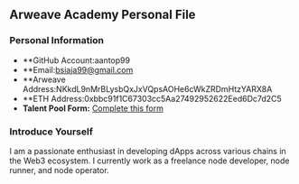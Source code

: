 ## Arweave Academy Personal File  

### Personal Information  
- **GitHub Account:aantop99
- **Email:bsiaja99@gmail.com
- **Arweave Address:NKkdL9nMrBLysbQxJxVQpsAOHe6cWkZRDmHtzYARX8A 
- **ETH Address:0xbbc91f1C67303cc5Aa27492952622Eed6Dc7d2C5
- **Talent Pool Form:** [Complete this form](https://docs.google.com/forms/d/e/1FAIpQLSfWA5fIIcBgmRppm3jNz5vmf9Mai_QMVil-2pO4r7YKn_Zhtw/viewform?usp=sf_link)  

### Introduce Yourself  
I am a passionate enthusiast in developing dApps across various chains in the Web3 ecosystem. I currently work as a freelance node developer, node runner, and node operator.  
